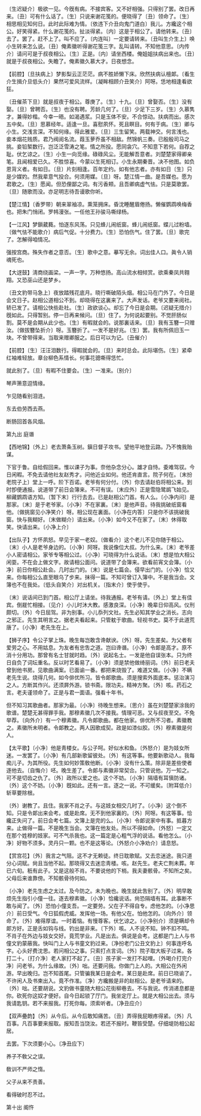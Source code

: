 <!-- { "loadSidebar": true } -->
〔生迟疑介〕极欲一见。今旣有病。不接宾客。又不好相强。只得别了罢。改日再来。〔丑〕可有什么话了。〔生〕只说来谢花笺的。便晓得了〔丑〕领命了。〔生〕相思相见知何日。此时此际难为情。〔依违下介丑向鬼门道白〕我儿。方纔这个相公。好笑得紧。什么谢花笺的。扯淡得紧。〔内〕这是于相公了。请他转来。〔丑〕去了。罢了。赶不上了。叫不应了。〔内连叫〕一定要请转来。〔丑叫生介生上〕唤小生转来怎么说。〔丑〕俺素徽听得谢花笺三字。乱叫请转。不知他意思。〔内传介〕请问可是于叔夜相公。〔生〕正是。〔内〕请坐西楼。俺姐姐扶病出来也。〔丑〕就是于叔夜相公。失瞻了。俺素徽久慕大才。日夜想念。 

【前腔】〔旦扶病上〕梦影梨云正茫茫。病不胜娇懒下床。欣然扶病认檀郞。〔看生介生揖介旦低头介〕果然可爱风流样。〔凝眸相顾介丑笑介〕阿呀。恁地相逢看欲狂。

〔丑催茶下旦〕就是叔夜于相公。尊庚了。〔生〕十九。〔旦〕曾娶否。〔生〕没有娶。〔旦〕曾聘否。〔生〕也没有聘。芳龄几何了。〔旦〕少足下三岁。〔生〕久慕隽才。兼得妙楷。今幸一晤。如渴遇浆。只是玉体不安。不合惊动。扶病而出。感次五中矣。〔旦〕思慕经年。适逢一旦。喜慰夙怀。死且瞑目。何有于病。〔生〕卿与小生。交浅言深。不知何缘。得此雅爱。〔旦〕三生留笑。两载神交。何言浅也。妾本烟花贱质。君乃阀阅名流。葭玉萝乔虽不相敌。然锦帆三奏。已殷殷司马之挑。妾铅椠数行。岂泛泛雪涛之笔。情之所投。愿同衾穴。不知意下若何。自荐之耻。伏乞谅之。〔生〕小生一向觅缘。碌碌风尘。无能解吾意者。刘楚楚家得卿亲笔。且闻相爱已久。不胜惊喜。今蒙以生死相订。小生永期秦晋。决不他图。如负恩背义者。有如日。〔旦〕片刻相逢。百年定约。如有他志者。亦有如日〔生〕只是少媒妁。然我辈意气投合。何须用媒。〔旦〕呀。楚江情一曲。是吾媒也。愿为君歌之。〔生〕愿闻。但恐俚鄙之词。有污香颊。且吾卿病虚气怯。只是莫歌罢。〔旦〕随歌而没。亦足明志待吾谩歌你听。 

【楚江情】〔香罗带〕朝来翠袖凉。熏笼拥床。昏沈睡醒眉倦扬。懒催鹦鹉唤梅香也。把朱门悄闭。罗帏漫张。一任他王孙骏马嘶绿杨。

【一江风】梦鎻葳蕤。怕逐东风荡。只见蜂儿闹纸窗。蜂儿闹纸窗。蝶儿过粉墙。〔做气怯不能歌介〕病后气促。十分费力。〔生〕恐怕伤气。住了罢。〔旦〕歌完了。怎解得咱情况。

强按宫商。殊失作者之意否。〔生〕歌中之意。摹写无余。词出佳人口。眞令人销魂死也。 

【大迓鼓】淸商绕画梁。一声一字。万种悠扬。高山流水相倾赏。欲乘秦凤共翱翔。又恐巫山还是梦乡。

〔丑文豹带马急上〕夜放踏残花底月。晓行嘶破陌头烟。相公马在门外了。今日是会文日子。赵相公道相公不到。却晓得在这裏来了。大声发话。老爷又要来阅社。轿已发了。请相公快些赴社。〔生〕政欲谈心。却忘了今日是会期。〔迟疑无措介〕旣如此。只得暂别。停一日再来候问。〔旦〕住了。为何说起要别。不觉肝肠似割。莫不是会期从此少也。〔生〕有暇就会的。说那裏话来。〔旦〕我有玉簪一只赠汝。〔做拔簪坠折介〕呀。玉簪折了。一发不是好兆。〔生〕罢。我有所佩旧玉一块。不曾带得来。当取来赠卿服之。后日可以为记。〔丑催介〕 

【前腔】〔生〕汪汪泪数行。得暇就会的。〔旦〕来时总会。此际堪伤。〔生〕紧牵红袖难轻放。章台柳色系情长。何事花骢嘶得恁忙。

就此别了。〔旦〕有暇不住要会。〔生〕一准来。〔别介〕 

琴声箫意逗情缘。

乍见随看别泪涟。

东去伯劳西去燕。

断肠回首各风烟。 

第九出
庭谮

【西地锦】〔外上〕老去萧条玉树。鎭日督子攻书。望他平地登云路。乃不愧我贻谋。

下官于鲁。自给假回来。惟以课子为事。奈他杂念分心。雄才自恃。委难驾驭。今日闲暇。不免去请他社友赵秀才。问他近业如何。他还肯直言。院子何在。〔末扮老院子上〕堂上一呼。阶下百诺。老爷有何分付。〔外〕你去请赵伯将相公来。到时卽便通报。说道带了前日会簿来。不可有误。〔末应外〕正是雪隐鹭鹚飞始见。柳藏鹦鹉语方知。〔暂下末〕行行去去。已是赵相公门首。有人么。〔小净内问〕是那家。〔末〕是于老爷家。〔小净〕不在家裏。〔末〕是他声音。待我挑破纸窗看他。〔做挑窗见小净笑介〕呀。相公现在裏面。〔小净在内答〕只是你不该挑破我窗。快与我糊好。〔末做糊介〕请出来。〔小净〕如今又不在家了。〔末〕休得取笑。快请出来。〔小净上介〕 

【出队子】方怀夙怒。早见于家一老奴。〔做看介〕这个老儿不见你随于相公。〔末〕小人是老爷身边的。〔小净〕阿呀。我说像位大叔。为什么来。〔末〕老爷差小人密请相公。家爷专等相公过。〔小净〕可晓得为什么说话。〔末〕想是怕大相公闲耍。不在会上做文字。故请相公面问。说道带了会簿来。欲看前宵文会簿。〔小净〕前日你相公赴会。几时出门的。〔末〕说是七篇会。侵早出门的。〔小净〕恰又来。你每相公么直至眼乌了步来。抹得一篇。不知可曾订入簿中。不是我当会。文簿也不在我处。〔低头自笑介〕对出机关。〔指末介〕使乎使乎。

〔末〕说话间已到门首。相公厅上请坐。待我通报。老爷有请。〔外上〕堂上有佳宾。倒屣忙相接。〔见介〕小儿时沐大教。感激良深。〔小净〕晚辈日仰高风。仪刑颇切。〔外〕今日屈驾。非为别事。小儿忝列文社。先生必知其学业之消长。志向之邪正。先生其明言之。据老夫看起来。只管躭于歌曲。轻视书史。莫不于此道荒唐了。〔小净〕老先生在上。 

【狮子序】令公子掌上珠。晚生每岂敢含谗献谀。〔外〕呀。先生差矣。为父者有爱劳之心。不用姑息。为友者有忠吿之道。岂曰谗谮。〔小净〕令郞是高才。原不消十分用功。那曾有名士甘就时趋。〔外〕说起名士。一发是他自误张本。只为终日自负了词坛重名。反以时艺看易了。〔小净〕须是禁他做绮丽词。〔外〕前日老夫曾到他书房。见歌曲满案。已面谕一番。都把来烧毁了。难道又做。〔小净〕不瞒老先生说。烧得几何。如今俳优所习。皆令郞歌曲。须是搜索外面底本。惩治演习之人。方断其作兴。还须屛外游。锁书斋。限功夫。精神方聚。〔外〕咳。药石之言。老夫谨领命了。正是与君一面语。强看十年书。

但不知习其歌曲者。那家为最。〔小净〕待晚生想来。〔思介〕虽在刘楚楚家涂我的歌谱。楚楚无甚得罪手我。那穆素徽几次不接我。情理可恶。又与叔夜至交。不免举荐。〔向外介〕有一个穆素徽。凡令郞歌曲。都在他家。俳优所不习者。素徽教之。素徽所未明者。令郞教之。两人因歌成契。政是如漆似胶。〔外〕穆素徽是何人。 

【太平歌】〔小净〕他是靑楼女。与公子呵。好似水和鱼。〔外怒介〕是为妓女所迷。一发罢了。〔小净〕有几部新歌留彼处。〔外〕有这等事。他要新歌动人。我每痴儿子。为其所役。先生如何妙策敎他断。〔小净〕没有什么策。除非是差些使者逐他去。〔自悔介〕呸。晚生差了。令郞与素徽非常契合。只管说他。万一知之。可不是切齿之仇了。〔外〕政所以爱之也。这个不妨。〔小净〕隔墙有耳愼防诸。〔外〕这个不妨。〔小净〕旣如此。还有一言。逐之一说。不可缓矣。〔附耳低介〕斩草要除根。

〔外〕谢教了。且住。我家不肖之子。与这妓女相交几时了。〔小净〕这个倒不知。只是令郞出来会考。或是赴席。无不到他家裏的。〔外〕阿呀。有这等事。恰纔正失问了。前日会考七篇。文簿上是完的么。〔小净〕令郞说家中有事。抵暮方来。止做得一篇。不是晚生当会。文簿在他友处。所以不得如命。〔外怒〕一定又在那个姓穆的妓家。可不气杀我也。这一篇定是心粗气浮的说话。看他怎么。〔小净〕好物不须多。灵丹只一颗。也不是这等论。〔外怒介小净劝介〕请息怒。 

【赏宫花】〔外〕我言之气阻。这不才无赖徒。终日耽歌赋。又去恋迷途。我只道分心词赋。尙且当他不起。那晓得又去迷恋靑楼。咳。赵先生。老夫亡荆未葬。年已六旬。秖有此子。又是这般不肖。不要说他的下梢。我夫妻骸骨。不知所之矣。父母后来谁靠傍。不知骸骨待何如。

〔小净〕老先生虑之太过。及今防之。未为晚也。晚生就此吿别了。〔外〕明早敢烦先生指引小僮一往。逐去穆素徽。〔小净〕恰纔说话。尙恐隔墙有耳。此事断不敢与闻了。〔外〕恐怕小僮支吾。一定要劳。父在子不得自专。虑他怎的。〔小净思介〕前日受气。今日狐假虎威。发挥他一场。有他父在。怕他怎的。〔向外介〕领命了。〔外〕难得厚谊。一时着恼。有慢尊客。伏乞谅之。〔小净别介〕须是瞒却令郞方好。正是舌如钩与线。钓出是非来。〔下外〕咳。人不说不知。钟不扣不鸣。不肖子在外边与妓女交好。竟荒学业。凡是出去。俱说是会考。这都是门上人与书僮文豹蒙蔽我。快叫门上人与书童文豹过来。〔净扮老门公丑文豹上〕何事连呼名字。心头好费沈思。若问相公之事。只索打点言词。〔外〕院子取大板子过来。各打二十。〔打介净〕老人家打不起了。〔丑〕孩子家一发打不起哩。〔外喝介打完介净〕问老爷。为什么缘故。〔外〕咄。还要问我。你做门上人的。大相公在外闲游。早出晚归。岂不知首尾。只管骗我某日是会考。某日是赴席。前日已晓谕了。不许闲人及书柬出入。竟不作准。〔净〕方纔搬是非的赵相公。是老爷请来的。〔外〕咄。还要胡说。文豹做书童随大相公花街柳巷去。不与我说。传消递息都是你。砍死你这奴才便好。自今日起锁了厅门。我坐定厅上。就是大相公出去。须与我请匙钥。若不来报我。打死你每。须索听者。〔净丑应介〕 

【双声疉韵】〔外〕从今后。从今后敢知痛苦。〔丑〕弄得我屁眼疼得紧。〔外〕凡百事。凡百事要来报取。报知吾当饶汝。若还不报时。鞭笞受楚。仔细堤防相公起居。

去罢。下次须要小心。〔净丑应下〕 

养子不敎父之误。

敎训不严师之惰。

父子从来不责善。

看得破时忍不过。 

第十出
阍忤

